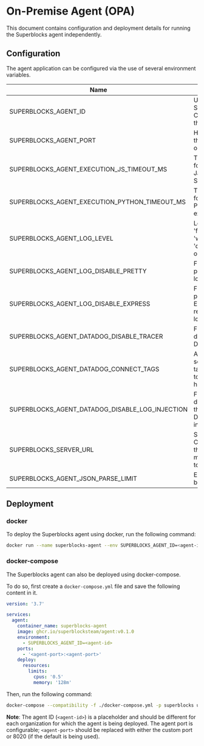 # On-Premise Agent (OPA)

This document contains configuration and deployment details for running the Superblocks agent independently.

## Configuration

The agent application can be configured via the use of several environment variables.

| Name                                            | Description                                                                      | Required | Default                       |
| ----------------------------------------------- | -------------------------------------------------------------------------------- | -------- | ----------------------------- |
| SUPERBLOCKS_AGENT_ID                            | UUID used by Superblocks Cloud to identify the agent                             | Yes      | n/a                           |
| SUPERBLOCKS_AGENT_PORT                          | HTTP port that the agent listens on                                              | No       | 8020                          |
| SUPERBLOCKS_AGENT_EXECUTION_JS_TIMEOUT_MS       | Timeout (in ms) for a given Javascript API Step execution                        | No       | 30000                         |
| SUPERBLOCKS_AGENT_EXECUTION_PYTHON_TIMEOUT_MS   | Timeout (in ms) for a given Python API Step execution                            | No       | 30000                         |
| SUPERBLOCKS_AGENT_LOG_LEVEL                     | Log level; one of 'fatal', 'error', 'warn', 'info', 'debug', 'trace' or 'silent' | No       | info                          |
| SUPERBLOCKS_AGENT_LOG_DISABLE_PRETTY            | Flag to toggle pretty printing of logs                                           | No       | true                          |
| SUPERBLOCKS_AGENT_LOG_DISABLE_EXPRESS           | Flag to toggle printing of Express request/response logs                         | No       | true                          |
| SUPERBLOCKS_AGENT_DATADOG_DISABLE_TRACER        | Flag to disable/enable Datadog tracing                                           | No       | true                          |
| SUPERBLOCKS_AGENT_DATADOG_CONNECT_TAGS          | Array (comma-separated) of tags to be added to Datadog histograms                | No       | app:superblocks               |
| SUPERBLOCKS_AGENT_DATADOG_DISABLE_LOG_INJECTION | Flag to disable/enable the injection of Datadog trace ID in log records          | No       | true                          |
| SUPERBLOCKS_SERVER_URL                          | Superblocks Cloud host that the agent will make fetch calls to                   | No       | https://app.superblockshq.com |
| SUPERBLOCKS_AGENT_JSON_PARSE_LIMIT              | Express request body limit (in mb)                                               | No       | 50mb                          |

## Deployment

### docker

To deploy the Superblocks agent using docker, run the following command:

```sh
docker run --name superblocks-agent --env SUPERBLOCKS_AGENT_ID=<agent-id> --publish <agent-port>:<agent-port> --cpus="0.5" --memory="128m" --rm ghcr.io/superblocksteam/agent:v0.1.0
```

### docker-compose

The Superblocks agent can also be deployed using docker-compose.

To do so, first create a `docker-compose.yml` file and save the following content in it.

```yaml
version: '3.7'

services:
  agent:
    container_name: superblocks-agent
    image: ghcr.io/superblocksteam/agent:v0.1.0
    environment:
      - SUPERBLOCKS_AGENT_ID=<agent-id>
    ports:
      - '<agent-port>:<agent-port>'
    deploy:
      resources:
        limits:
          cpus: '0.5'
          memory: '128m'
```

Then, run the following command:

```sh
docker-compose --compatibility -f ./docker-compose.yml -p superblocks up -d
```

**Note**: The agent ID (`<agent-id>`) is a placeholder and should be different for each organization for which the agent is being deployed. The agent port is configurable; `<agent-port>` should be replaced with either the custom port or 8020 (if the default is being used).
